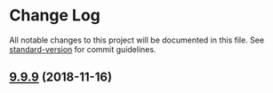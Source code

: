 # Change Log

All notable changes to this project will be documented in this file. See [standard-version](https://github.com/conventional-changelog/standard-version) for commit guidelines.

<a name="9.9.9"></a>
## [9.9.9](https://github.com/splunk/splunk-cloud-sdk-js/compare/v0.6.2...v9.9.9) (2018-11-16)
